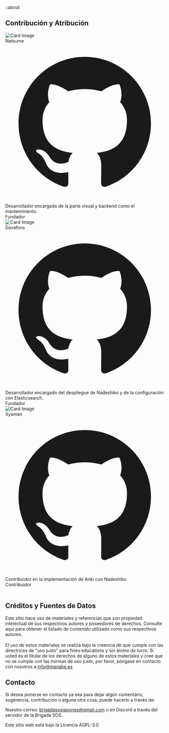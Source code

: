 ::about

## Contribución y Atribución

<div class="grid grid-cols-1 md:grid-cols-2 gap-4">
  <div
    class="border flex flex-col sm:flex-row dark:bg-neutral-800 dark:border-neutral-700 w-full"
  >
    <div class="relative w-full sm:w-48 h-48 flex-shrink-0">
      <img
        class="h-full w-full object-contain"
        src="../github/natsume_pfp.jpg"
        alt="Card Image"
      />
    </div>
    <div class="flex flex-col justify-between p-4">
      <div>
        <div class="text-lg font-bold text-gray-800 dark:text-white">
          Natsume
        </div>
        <div class="flex mt-2 space-x-3">
          <a href="https://github.com/Natsume-197" class="text-gray-400 hover:text-gray-500">
            <svg
              class="w-5 h-5"
              fill="currentColor"
              viewBox="0 0 24 24"
              aria-hidden="true"
            >
              <path
                fill-rule="evenodd"
                d="M12 2C6.477 2 2 6.484 2 12.017c0 4.425 2.865 8.18 6.839 9.504.5.092.682-.217.682-.483 0-.237-.008-.868-.013-1.703-2.782.605-3.369-1.343-3.369-1.343-.454-1.158-1.11-1.466-1.11-1.466-.908-.62.069-.608.069-.608 1.003.07 1.531 1.032 1.531 1.032.892 1.53 2.341 1.088 2.91.832.092-.647.35-1.088.636-1.338-2.22-.253-4.555-1.113-4.555-4.951 0-1.093.39-1.988 1.029-2.688-.103-.253-.446-1.272.098-2.65 0 0 .84-.27 2.75 1.026A9.564 9.564 0 0112 6.844c.85.004 1.705.115 2.504.337 1.909-1.296 2.747-1.027 2.747-1.027.546 1.379.202 2.398.1 2.651.64.7 1.028 1.595 1.028 2.688 0 3.848-2.339 4.695-4.566 4.943.359.309.678.92.678 1.855 0 1.338-.012 2.419-.012 2.747 0 .268.18.58.688.482A10.019 10.019 0 0022 12.017C22 6.484 17.522 2 12 2z"
                clip-rule="evenodd"
              />
            </svg>
          </a>
        </div>
      </div>
      <div class="mt-1 text-gray-500 dark:text-neutral-400">
        Desarrollador encargado de la parte visual y backend como el
        mantenimiento.
      </div>
      <div class="mt-5 sm:mt-auto">
        <div class="text-xs mt-2 text-gray-500 dark:text-neutral-500">
          Fundador
        </div>
      </div>
    </div>
  </div>

  <div
    class="border flex flex-col sm:flex-row dark:bg-neutral-800 dark:border-neutral-700 w-full"
  >
    <div class="relative w-full sm:w-48 h-48 flex-shrink-0">
      <img
        class="h-full w-full object-contain"
        src="../github/davafons_pfp.jpg"
        alt="Card Image"
      />
    </div>
    <div class="flex flex-col justify-between p-4">
      <div>
        <div class="text-lg font-bold text-gray-800 dark:text-white">
          Davafons
        </div>
        <div class="flex mt-2 space-x-3">
          <a href="https://github.com/davafons" class="text-gray-400 hover:text-gray-500">
            <svg
              class="w-5 h-5"
              fill="currentColor"
              viewBox="0 0 24 24"
              aria-hidden="true"
            >
              <path
                fill-rule="evenodd"
                d="M12 2C6.477 2 2 6.484 2 12.017c0 4.425 2.865 8.18 6.839 9.504.5.092.682-.217.682-.483 0-.237-.008-.868-.013-1.703-2.782.605-3.369-1.343-3.369-1.343-.454-1.158-1.11-1.466-1.11-1.466-.908-.62.069-.608.069-.608 1.003.07 1.531 1.032 1.531 1.032.892 1.53 2.341 1.088 2.91.832.092-.647.35-1.088.636-1.338-2.22-.253-4.555-1.113-4.555-4.951 0-1.093.39-1.988 1.029-2.688-.103-.253-.446-1.272.098-2.65 0 0 .84-.27 2.75 1.026A9.564 9.564 0 0112 6.844c.85.004 1.705.115 2.504.337 1.909-1.296 2.747-1.027 2.747-1.027.546 1.379.202 2.398.1 2.651.64.7 1.028 1.595 1.028 2.688 0 3.848-2.339 4.695-4.566 4.943.359.309.678.92.678 1.855 0 1.338-.012 2.419-.012 2.747 0 .268.18.58.688.482A10.019 10.019 0 0022 12.017C22 6.484 17.522 2 12 2z"
                clip-rule="evenodd"
              />
            </svg>
          </a>
        </div>
      </div>
      <div class="mt-1 text-gray-500 dark:text-neutral-400">
        Desarrollador encargado del despliegue de Nadeshiko y de la configuración con Elasticsearch.
      </div>
      <div class="mt-5 sm:mt-auto">
        <div class="text-xs mt-2 text-gray-500 dark:text-neutral-500">
          Fundador
        </div>
      </div>
    </div>
  </div>

  <div
    class="border flex flex-col sm:flex-row dark:bg-neutral-800 dark:border-neutral-700 w-full"
  >
    <div class="relative w-full sm:w-48 h-48 flex-shrink-0">
      <img
        class="h-full w-full object-contain"
        src="../github/xyaman_pfp.jpg"
        alt="Card Image"
      />
    </div>
    <div class="flex flex-col justify-between p-4">
      <div>
        <div class="text-lg font-bold text-gray-800 dark:text-white">
          Xyaman
        </div>
        <div class="flex mt-2 space-x-3">
          <a href="https://github.com/xyaman" class="text-gray-400 hover:text-gray-500">
            <svg
              class="w-5 h-5"
              fill="currentColor"
              viewBox="0 0 24 24"
              aria-hidden="true"
            >
              <path
                fill-rule="evenodd"
                d="M12 2C6.477 2 2 6.484 2 12.017c0 4.425 2.865 8.18 6.839 9.504.5.092.682-.217.682-.483 0-.237-.008-.868-.013-1.703-2.782.605-3.369-1.343-3.369-1.343-.454-1.158-1.11-1.466-1.11-1.466-.908-.62.069-.608.069-.608 1.003.07 1.531 1.032 1.531 1.032.892 1.53 2.341 1.088 2.91.832.092-.647.35-1.088.636-1.338-2.22-.253-4.555-1.113-4.555-4.951 0-1.093.39-1.988 1.029-2.688-.103-.253-.446-1.272.098-2.65 0 0 .84-.27 2.75 1.026A9.564 9.564 0 0112 6.844c.85.004 1.705.115 2.504.337 1.909-1.296 2.747-1.027 2.747-1.027.546 1.379.202 2.398.1 2.651.64.7 1.028 1.595 1.028 2.688 0 3.848-2.339 4.695-4.566 4.943.359.309.678.92.678 1.855 0 1.338-.012 2.419-.012 2.747 0 .268.18.58.688.482A10.019 10.019 0 0022 12.017C22 6.484 17.522 2 12 2z"
                clip-rule="evenodd"
              />
            </svg>
          </a>
          <!--
          <a href="#" class="text-gray-400 hover:text-gray-500">
            <svg
              class="w-5 h-5"
              fill="currentColor"
              viewBox="0 0 24 24"
              aria-hidden="true"
            >
              <path
                d="M8.29 20.251c7.547 0 11.675-6.253 11.675-11.675 0-.178 0-.355-.012-.53A8.348 8.348 0 0022 5.92a8.19 8.19 0 01-2.357.646 4.118 4.118 0 001.804-2.27 8.224 8.224 0 01-2.605.996 4.107 4.107 0 00-6.993 3.743 11.65 11.65 0 01-8.457-4.287 4.106 4.106 0 001.27 5.477A4.072 4.072 0 012.8 9.713v.052a4.105 4.105 0 003.292 4.022 4.095 4.095 0 01-1.853.07 4.108 4.108 0 003.834 2.85A8.233 8.233 0 012 18.407a11.616 11.616 0 006.29 1.84"
              />
            </svg>
          </a>-->
        </div>
      </div>
      <div class="mt-1 text-gray-500 dark:text-neutral-400">
        Contribuidor en la implementación de Anki con Nadeshiko.
      </div>
      <div class="mt-5 sm:mt-auto">
        <div class="text-xs mt-2 text-gray-500 dark:text-neutral-500">
          Contribuidor
        </div>
      </div>
    </div>
  </div>
</div>

<br/>

## Créditos y Fuentes de Datos

Este sitio hace uso de materiales y referencias que son propiedad intelectual de sus respectivos autores y poseedores de derechos. Consulte aquí para obtener el listado de contenido utilizado como sus respectivos autores.
<br/><br/>
El uso de estos materiales se realiza bajo la creencia de que cumple con las directrices de "uso justo" para fines educativos y sin ánimo de lucro. Si usted es el titular de los derechos de alguno de estos materiales y cree que no se cumple con las normas de uso justo, por favor, póngase en contacto con nosotros a info@manabe.es

## Contacto

Si desea ponerse en contacto ya sea para dejar algún comentario, sugerencia, contribución o alguna otra cosa, puede hacerlo a través de:

Nuestro correo: brigadasosjapones@gmail.com o en Discord a través del servidor de la Brigada SOS.

Este sitio web está bajo la Licencia AGPL-3.0.
